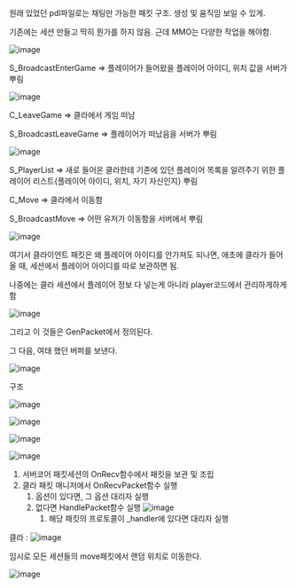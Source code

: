 원래 있었던 pdl파일로는 채팅만 가능한 패킷 구조.
생성 및 움직임 보일 수 있게.

기존에는 세션 만들고 딱히 뭔가를 하지 않음.
근데 MMO는 다양한 작업을 해야함.

![image](https://user-images.githubusercontent.com/81199906/236629289-732c062a-4863-4c6c-9efe-27060a7c79c8.png)

S_BroadcastEnterGame => 플레이어가 들어왔을 플레이어 아이디, 위치 값을 서버가 뿌림

![image](https://user-images.githubusercontent.com/81199906/236629991-e4006239-e41c-42be-b20a-d21e5272fbb9.png)

C_LeaveGame => 클라에서 게임 떠남

S_BroadcastLeaveGame => 플레이어가 떠났음을 서버가 뿌림

![image](https://user-images.githubusercontent.com/81199906/236629928-3baa81c1-d963-4820-b1fd-a060171e6512.png)

S_PlayerList => 새로 들어온 클라한테 기존에 있던 플레이어 목록을 알려주기 위한 플레이어 리스트{플레이어 아이디, 위치, 자기 자신인지} 뿌림 

C_Move => 클라에서 이동함

S_BroadcastMove => 어떤 유저가 이동함을 서버에서 뿌림

![image](https://user-images.githubusercontent.com/81199906/236629902-72edcf9a-8997-407b-8d69-27ef6a1932ba.png)


여기서 클라이언트 패킷은 왜 플레이어 아이디를 안가져도 되나면, 애초에 클라가 들어올 때, 세션에서 플레이어 아이디를 따로 보관하면 됨.

나중에는 클라 세션에서 플레이어 정보 다 넣는게 아니라 player코드에서 관리하게하게 함

![image](https://user-images.githubusercontent.com/81199906/236629781-164c9127-0b66-4217-bb86-eb26ffbb6df3.png)

그리고 이 것들은 GenPacket에서 정의된다.

그 다음, 여태 했던 버퍼를 보낸다.

![image](https://user-images.githubusercontent.com/81199906/236630160-85d6add5-ffa1-4055-8f22-8e9e1c595d12.png)


구조

![image](https://user-images.githubusercontent.com/81199906/236634932-60ea405c-3ad5-41e7-8214-7b2275fb9b7e.png)

![image](https://user-images.githubusercontent.com/81199906/236634962-bfb38d01-88c1-471b-82d4-8d851d71f592.png)


![image](https://user-images.githubusercontent.com/81199906/236635208-1c6dab37-7212-45f1-9b23-8fb3eb9644fd.png)


![image](https://user-images.githubusercontent.com/81199906/236635995-b2d09ad8-34e6-42a0-9859-7b8f98551aec.png)

1. 서버코어 패킷세션의 OnRecv함수에서 패킷을 보관 및 조립
2. 클라 패킷 매니저에서 OnRecvPacket함수 실행
    1. 옵션이 있다면, 그 옵션 대리자 실행
    2. 없다면 HandlePacket함수 실행
        ![image](https://user-images.githubusercontent.com/81199906/236635694-a89d5ac4-7f8a-4986-8b0d-411fdfde2f13.png)
        1. 해당 패킷의 프로토콜이 _handler에 있다면 대리자 실행

클라 :
![image](https://user-images.githubusercontent.com/81199906/236636451-dd0600b2-da5a-48b0-947c-34616865c90e.png)



임시로 모든 세션들의 move패킷에서 랜덤 위치로 이동한다.

![image](https://user-images.githubusercontent.com/81199906/236635084-9bb90731-35ab-46b6-9d4e-dbddb5c7d578.png)
